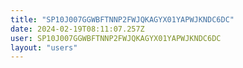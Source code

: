 ```yaml
---
title: "SP10J007GGWBFTNNP2FWJQKAGYX01YAPWJKNDC6DC"
date: 2024-02-19T08:11:07.257Z
user: SP10J007GGWBFTNNP2FWJQKAGYX01YAPWJKNDC6DC
layout: "users"
---
```

    